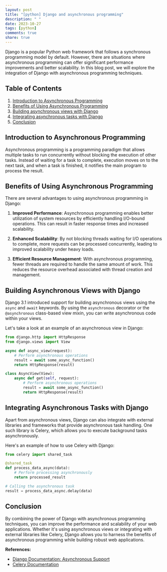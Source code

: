 ```yaml
---
layout: post
title: "[python] Django and asynchronous programming"
description: " "
date: 2023-10-27
tags: [python]
comments: true
share: true
---
```


Django is a popular Python web framework that follows a synchronous programming model by default. However, there are situations where asynchronous programming can offer significant performance improvements and better scalability. In this blog post, we will explore the integration of Django with asynchronous programming techniques.

## Table of Contents
1. [Introduction to Asynchronous Programming](#introduction-to-asynchronous-programming)
2. [Benefits of Using Asynchronous Programming](#benefits-of-using-asynchronous-programming)
3. [Building asynchronous views with Django](#building-asynchronous-views-with-django)
4. [Integrating asynchronous tasks with Django](#integrating-asynchronous-tasks-with-django)
5. [Conclusion](#conclusion)

## Introduction to Asynchronous Programming

Asynchronous programming is a programming paradigm that allows multiple tasks to run concurrently without blocking the execution of other tasks. Instead of waiting for a task to complete, execution moves on to the next task, and when a task is finished, it notifies the main program to process the result.

## Benefits of Using Asynchronous Programming

There are several advantages to using asynchronous programming in Django:

1. **Improved Performance**: Asynchronous programming enables better utilization of system resources by efficiently handling I/O-bound operations. This can result in faster response times and increased scalability.

2. **Enhanced Scalability**: By not blocking threads waiting for I/O operations to complete, more requests can be processed concurrently, leading to improved scalability under heavy loads.

3. **Efficient Resource Management**: With asynchronous programming, fewer threads are required to handle the same amount of work. This reduces the resource overhead associated with thread creation and management.

## Building Asynchronous Views with Django

Django 3.1 introduced support for building asynchronous views using the `async` and `await` keywords. By using the `asynchronous` decorator or the `@asynchronous` class-based view mixin, you can write asynchronous code within your views.

Let's take a look at an example of an asynchronous view in Django:

```python
from django.http import HttpResponse
from django.views import View

async def async_view(request):
    # Perform asynchronous operations
    result = await some_async_function()
    return HttpResponse(result)

class AsyncView(View):
    async def get(self, request):
        # Perform asynchronous operations
        result = await some_async_function()
        return HttpResponse(result)
```

## Integrating Asynchronous Tasks with Django

Apart from asynchronous views, Django can also integrate with external libraries and frameworks that provide asynchronous task handling. One such library is Celery, which allows you to execute background tasks asynchronously.

Here's an example of how to use Celery with Django:

```python
from celery import shared_task

@shared_task
def process_data_async(data):
    # Perform processing asynchronously
    return processed_result

# Calling the asynchronous task
result = process_data_async.delay(data)
```

## Conclusion

By combining the power of Django with asynchronous programming techniques, you can improve the performance and scalability of your web applications. Whether it's using asynchronous views or integrating with external libraries like Celery, Django allows you to harness the benefits of asynchronous programming while building robust web applications.

**References:**
- [Django Documentation: Asynchronous Support](https://docs.djangoproject.com/en/3.1/topics/async/)
- [Celery Documentation](https://docs.celeryproject.org/)